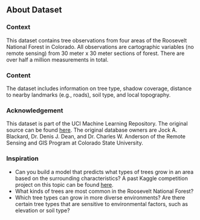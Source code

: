 
## About Dataset

### Context

This dataset contains tree observations from four areas of the Roosevelt National Forest in Colorado. All observations are cartographic variables (no remote sensing) from 30 meter x 30 meter sections of forest. There are over half a million measurements in total.

### Content

The dataset includes information on tree type, shadow coverage, distance to nearby landmarks (e.g., roads), soil type, and local topography.

### Acknowledgement

This dataset is part of the UCI Machine Learning Repository. The original source can be found [here](https://archive.ics.uci.edu/ml/datasets/Covertype). The original database owners are Jock A. Blackard, Dr. Denis J. Dean, and Dr. Charles W. Anderson of the Remote Sensing and GIS Program at Colorado State University.

### Inspiration

- Can you build a model that predicts what types of trees grow in an area based on the surrounding characteristics? A past Kaggle competition project on this topic can be found [here](https://www.kaggle.com/c/forest-cover-type-prediction).
- What kinds of trees are most common in the Roosevelt National Forest?
- Which tree types can grow in more diverse environments? Are there certain tree types that are sensitive to environmental factors, such as elevation or soil type?
